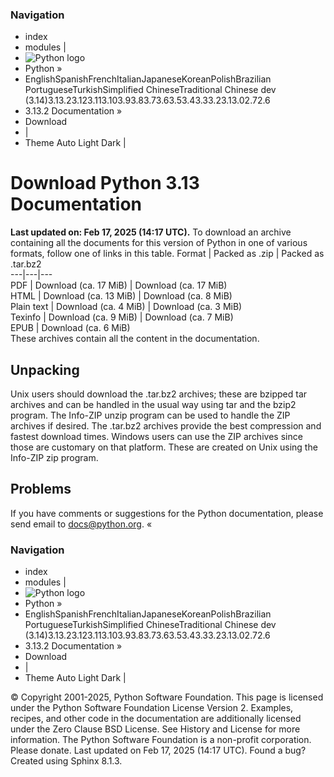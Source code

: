 ### Navigation
  * index
  * modules |
  * ![Python logo](https://docs.python.org/_static/py.svg)
  * Python »
  * EnglishSpanishFrenchItalianJapaneseKoreanPolishBrazilian PortugueseTurkishSimplified ChineseTraditional Chinese
dev (3.14)3.13.23.123.113.103.93.83.73.63.53.43.33.23.13.02.72.6
  * 3.13.2 Documentation » 
  * Download
  * | 
  * Theme  Auto Light Dark |


# Download Python 3.13 Documentation
**Last updated on: Feb 17, 2025 (14:17 UTC).**
To download an archive containing all the documents for this version of Python in one of various formats, follow one of links in this table.
Format | Packed as .zip | Packed as .tar.bz2  
---|---|---  
PDF | Download (ca. 17 MiB) | Download (ca. 17 MiB)  
HTML | Download (ca. 13 MiB) | Download (ca. 8 MiB)  
Plain text | Download (ca. 4 MiB) | Download (ca. 3 MiB)  
Texinfo | Download (ca. 9 MiB) | Download (ca. 7 MiB)  
EPUB | Download (ca. 6 MiB)  
These archives contain all the content in the documentation.
## Unpacking
Unix users should download the .tar.bz2 archives; these are bzipped tar archives and can be handled in the usual way using tar and the bzip2 program. The Info-ZIP unzip program can be used to handle the ZIP archives if desired. The .tar.bz2 archives provide the best compression and fastest download times.
Windows users can use the ZIP archives since those are customary on that platform. These are created on Unix using the Info-ZIP zip program.
## Problems
If you have comments or suggestions for the Python documentation, please send email to docs@python.org.
«
### Navigation
  * index
  * modules |
  * ![Python logo](https://docs.python.org/_static/py.svg)
  * Python »
  * EnglishSpanishFrenchItalianJapaneseKoreanPolishBrazilian PortugueseTurkishSimplified ChineseTraditional Chinese
dev (3.14)3.13.23.123.113.103.93.83.73.63.53.43.33.23.13.02.72.6
  * 3.13.2 Documentation » 
  * Download
  * | 
  * Theme  Auto Light Dark |


©  Copyright  2001-2025, Python Software Foundation. This page is licensed under the Python Software Foundation License Version 2. Examples, recipes, and other code in the documentation are additionally licensed under the Zero Clause BSD License. See History and License for more information. The Python Software Foundation is a non-profit corporation. Please donate. Last updated on Feb 17, 2025 (14:17 UTC). Found a bug? Created using Sphinx 8.1.3. 
